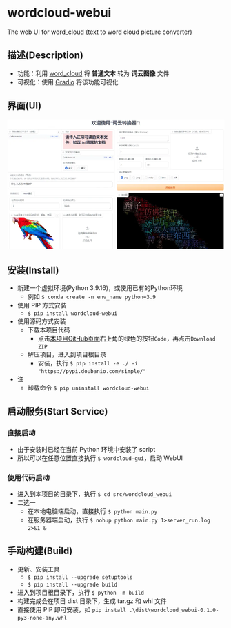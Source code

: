 # wordcloud-webui
The web UI for word_cloud (text to word cloud picture converter)

## 描述(Description)

- 功能：利用 [word_cloud](https://github.com/amueller/word_cloud) 将 **普通文本** 转为 **词云图像** 文件
- 可视化：使用 [Gradio](https://github.com/gradio-app/gradio) 将该功能可视化

## 界面(UI)
![image.png](https://raw.githubusercontent.com/AlionSSS/wordcloud-webui/main/doc-resources/image.png)

## 安装(Install)
- 新建一个虚拟环境(Python 3.9.16)，或使用已有的Python环境
  - 例如 `$ conda create -n env_name python=3.9`
- 使用 PIP 方式安装
  - `$ pip install wordcloud-webui`
- 使用源码方式安装
  - 下载本项目代码
    - 点击[本项目GitHub页面](https://github.com/AlionSSS/wordcloud-webui)右上角的绿色的按钮`Code`，再点击`Download ZIP`
  - 解压项目，进入到项目根目录
    - 安装，执行 `$ pip install -e ./ -i "https://pypi.doubanio.com/simple/"`
- 注
  - 卸载命令 `$ pip uninstall wordcloud-webui`

## 启动服务(Start Service)
### 直接启动
- 由于安装时已经在当前 Python 环境中安装了 script
- 所以可以在任意位置直接执行 `$ wordcloud-gui`，启动 WebUI

### 使用代码启动
- 进入到本项目的目录下，执行 `$ cd src/wordcloud_webui`
- 二选一
  - 在本地电脑端启动，直接执行 `$ python main.py`
  - 在服务器端启动，执行 `$ nohup python main.py 1>server_run.log 2>&1 &`

## 手动构建(Build)
- 更新、安装工具
  - `$ pip install --upgrade setuptools`
  - `$ pip install --upgrade build`
- 进入到项目根目录下，执行 `$ python -m build`
- 构建完成会在项目 dist 目录下，生成 tar.gz 和 whl 文件
- 直接使用 PIP 即可安装，如 `pip install .\dist\wordcloud_webui-0.1.0-py3-none-any.whl`
